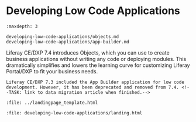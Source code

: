 # Developing Low Code Applications

```{toctree}
:maxdepth: 3

developing-low-code-applications/objects.md
developing-low-code-applications/app-builder.md
```

Liferay CE/DXP 7.4 introduces Objects, which you can use to create business applications without writing any code or deploying modules. This dramatically simplifies and lowers the learning curve for customizing Liferay Portal/DXP to fit your business needs.

```{important}
Liferay CE/DXP 7.3 included the App Builder application for low code development. However, it has been deprecated and removed from 7.4. <!--TASK: link to data migration article when finished.-->
```

```{raw} html
:file: ../landingpage_template.html
```

```{raw} html
:file: developing-low-code-applications/landing.html
```
